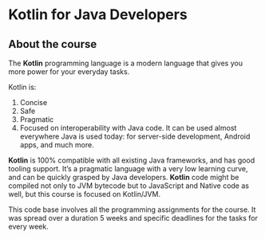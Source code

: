 # Kotlin for Java Developers 

## About the course
The **Kotlin** programming language is a modern language that gives you more power for your everyday tasks. 

Kotlin is:
1. Concise
2. Safe
3. Pragmatic
4. Focused on interoperability with Java code.
It can be used almost everywhere Java is used today: for server-side development, Android apps, and much more. 

**Kotlin** is 100% compatible with all existing Java frameworks, and has good tooling support. It’s a pragmatic language with a very low learning curve, and can be quickly grasped by Java developers. **Kotlin** code might be compiled not only to JVM bytecode but to JavaScript and Native code as well, but this course is focused on Kotlin/JVM.  

This code base involves all the programming assignments for the course. It was spread over a duration 5 weeks and specific deadlines for the tasks for every week.
